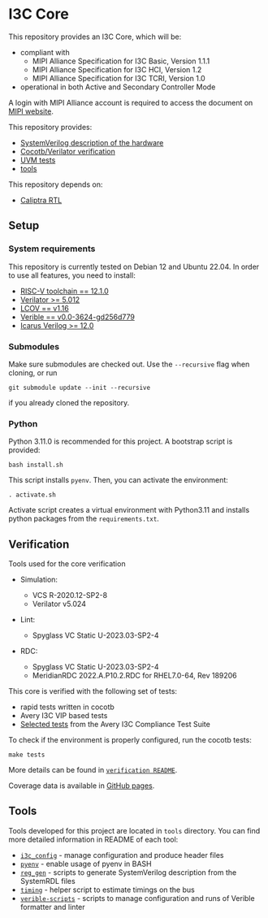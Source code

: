 # I3C Core

This repository provides an I3C Core, which will be:
* compliant with
  * MIPI Alliance Specification for I3C Basic, Version 1.1.1
  * MIPI Alliance Specification for I3C HCI, Version 1.2
  * MIPI Alliance Specification for I3C TCRI, Version 1.0
* operational in both Active and Secondary Controller Mode

A login with MIPI Alliance account is required to access the document on [MIPI website](https://www.mipi.org/specifications/i3c-sensor-specification).

This repository provides:
* [SystemVerilog description of the hardware](src)
* [Cocotb/Verilator verification](verification/cocotb)
* [UVM tests](verification/uvm_i3c)
* [tools](tools)

This repository depends on:
* [Caliptra RTL](https://github.com/chipsalliance/caliptra-rtl)

## Setup

### System requirements

This repository is currently tested on Debian 12 and Ubuntu 22.04. In order to use all features, you need to install:
* [RISC-V toolchain == 12.1.0](https://github.com/chipsalliance/caliptra-tools/releases/download/gcc-v12.1.0/riscv64-unknown-elf.gcc-12.1.0.tar.gz)
* [Verilator >= 5.012](https://github.com/verilator/verilator?tab=readme-ov-file#installation--documentation)
* [LCOV == v1.16](https://github.com/linux-test-project/lcov)
* [Verible == v0.0-3624-gd256d779](https://github.com/chipsalliance/verible?tab=readme-ov-file#installation-1)
* [Icarus Verilog >= 12.0](https://github.com/steveicarus/iverilog.git)

### Submodules

Make sure submodules are checked out. Use the `--recursive` flag when cloning, or run

```{bash}
git submodule update --init --recursive
```

if you already cloned the repository.

### Python

Python 3.11.0 is recommended for this project. A bootstrap script is provided:

```{bash}
bash install.sh
```

This script installs `pyenv`. Then, you can activate the environment:

```{bash}
. activate.sh
```

Activate script creates a virtual environment with Python3.11 and installs python packages from the `requirements.txt`.

## Verification

Tools used for the core verification

* Simulation:

  * VCS R-2020.12-SP2-8
  * Verilator v5.024

* Lint:

  * Spyglass VC Static U-2023.03-SP2-4

* RDC:

  * Spyglass VC Static U-2023.03-SP2-4
  * MeridianRDC 2022.A.P10.2.RDC for RHEL7.0-64, Rev 189206

This core is verified with the following set of tests:
* rapid tests written in cocotb
* Avery I3C VIP based tests
* [Selected tests](doc/cts-list.md) from the Avery I3C Compliance Test Suite

To check if the environment is properly configured, run the cocotb tests:

```{bash}
make tests
```

More details can be found in [`verification README`](./verification/README.md).

Coverage data is available in [GitHub pages](https://chipsalliance.github.io/i3c-core/coverview.html).

## Tools

Tools developed for this project are located in `tools` directory. You can find more detailed information in README of each tool:
- [`i3c_config`](./tools/i3c_config/README.md) - manage configuration and produce header files
- [`pyenv`](./tools/pyenv/README.md) - enable usage of pyenv in BASH
- [`reg_gen`](./tools/reg_gen/README.md) - scripts to generate SystemVerilog description from the SystemRDL files
- [`timing`](./tools/timing/README.md) - helper script to estimate timings on the bus
- [`verible-scripts`](./tools/verible-scripts/README.md) - scripts to manage configuration and runs of Verible formatter and linter
